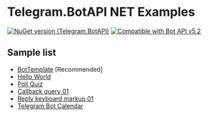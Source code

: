 # Telegram.BotAPI NET Examples
[![NuGet version (Telegram.BotAPI)](https://img.shields.io/nuget/v/Telegram.BotAPI.svg?style=flat-square)](https://www.nuget.org/packages/Telegram.BotAPI/)
[![Compatible with Bot API v5.2](https://img.shields.io/badge/Bot%20API%20version-v5.2-blue?style=flat-square)](https://core.telegram.org/bots/api#april-26-2021)

## Sample list
- [BotTemplate](BotTemplate/readme.md) \[Recommended]
- [Hello World](Hello%20World/readme.md)
- [Poll Quiz](Poll%20Quiz%2001/readme.md)
- [Callback query 01](Callback%20query%20button%2001/readme.md)
- [Reply keyboard markup 01](ReplyKeyboardMarkup%2001/readme.md)
- [Telegram Bot Calendar](Telegram%20Calendar/readme.md)
